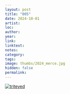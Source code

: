 ```yaml
---
layout: post
title: "005"
date: 2024-10-01
artist: 
loc: 
author: 
year: 
link: 
linktext: 
notes: 
category: 
tags: 
image: thumbs/2024_merce.jpg
hidden: false
permalink:
---
```




<div class="post_image">
	<a href="{{ site.baseurl }}/images/posts/2024_anni/001.jpg" target="_blank">
	<img src="{{ site.baseurl }}/images/posts/2024_anni/001.jpg" alt="triteyed"></a>
</div>
